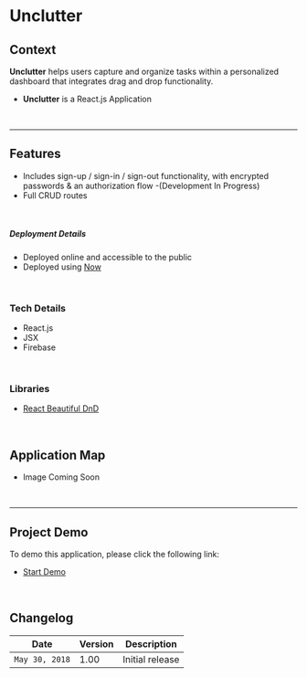 # Unclutter

## Context

**Unclutter** helps users capture and organize tasks within a personalized dashboard that integrates drag and drop functionality.

* **Unclutter** is a React.js Application

&nbsp;

---



## Features

* Includes sign-up / sign-in / sign-out functionality, with encrypted passwords & an authorization flow -(Development In Progress)
* Full CRUD routes

&nbsp;

##### Deployment Details

* Deployed online and accessible to the public
* Deployed using [Now](https://zeit.co/now)

&nbsp;


### Tech Details

* React.js
* JSX
* Firebase

&nbsp;



### Libraries

* [React Beautiful DnD](https://github.com/atlassian/react-beautiful-dnd)




&nbsp;




## Application Map

* Image Coming Soon

&nbsp;

---

## Project Demo

To demo this application, please click the following link:

* [Start Demo](https://unclutter-app.now.sh/)



&nbsp;




## Changelog

| Date | Version | Description |
| --- | --- | ---
| `May 30, 2018` | 1.00 | Initial release





&nbsp;
